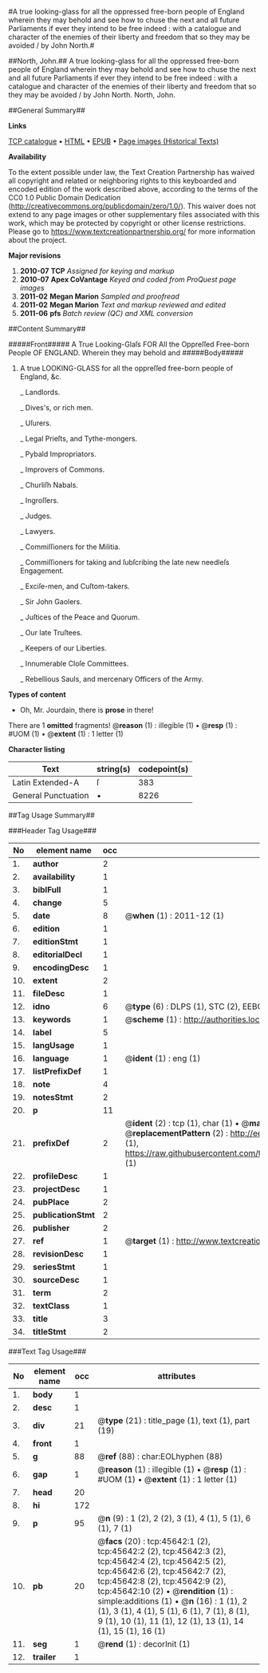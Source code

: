 #A true looking-glass for all the oppressed free-born people of England wherein they may behold and see how to chuse the next and all future Parliaments if ever they intend to be free indeed : with a catalogue and character of the enemies of their liberty and freedom that so they may be avoided / by John North.#

##North, John.##
A true looking-glass for all the oppressed free-born people of England wherein they may behold and see how to chuse the next and all future Parliaments if ever they intend to be free indeed : with a catalogue and character of the enemies of their liberty and freedom that so they may be avoided / by John North.
North, John.

##General Summary##

**Links**

[TCP catalogue](http://www.ota.ox.ac.uk/tcp/)  • 
[HTML](http://tei.it.ox.ac.uk/tcp/Texts-HTML/free/A52/A52448.html)  • 
[EPUB](http://tei.it.ox.ac.uk/tcp/Texts-EPUB/free/A52/A52448.epub) • 
[Page images (Historical Texts)](https://historicaltexts.jisc.ac.uk/eebo-10750000e)

**Availability**

To the extent possible under law, the Text Creation Partnership has waived all copyright and related or neighboring rights to this keyboarded and encoded edition of the work described above, according to the terms of the CC0 1.0 Public Domain Dedication (http://creativecommons.org/publicdomain/zero/1.0/). This waiver does not extend to any page images or other supplementary files associated with this work, which may be protected by copyright or other license restrictions. Please go to https://www.textcreationpartnership.org/ for more information about the project.

**Major revisions**

1. __2010-07__ __TCP__ *Assigned for keying and markup*
1. __2010-07__ __Apex CoVantage__ *Keyed and coded from ProQuest page images*
1. __2011-02__ __Megan Marion__ *Sampled and proofread*
1. __2011-02__ __Megan Marion__ *Text and markup reviewed and edited*
1. __2011-06__ __pfs__ *Batch review (QC) and XML conversion*

##Content Summary##

#####Front#####
A True Looking-Glaſs FOR All the Oppreſſed Free-born People OF ENGLAND. Wherein they may behold and 
#####Body#####

1. A true LOOKING-GLASS for all the oppreſſed free-born people of England, &c.

    _ Landlords.

    _ Dives's, or rich men.

    _ Uſurers.

    _ Legal Prieſts, and Tythe-mongers.

    _ Pybald Impropriators.

    _ Improvers of Commons.

    _ Churliſh Nabals.

    _ Ingroſſers.

    _ Judges.

    _ Lawyers.

    _ Commiſſioners for the Militia.

    _ Commiſſioners for taking and ſubſcribing the late new needleſs Engagement.

    _ Exciſe-men, and Cuſtom-takers.

    _ Sir John Gaolers.

    _ Juſtices of the Peace and Quorum.

    _ Our late Truſtees.

    _ Keepers of our Liberties.

    _ Innumerable Cloſe Committees.

    _ Rebellious Sauls, and mercenary Officers of the Army.

**Types of content**

  * Oh, Mr. Jourdain, there is **prose** in there!

There are 1 **omitted** fragments! 
 @__reason__ (1) : illegible (1)  •  @__resp__ (1) : #UOM (1)  •  @__extent__ (1) : 1 letter (1)

**Character listing**


|Text|string(s)|codepoint(s)|
|---|---|---|
|Latin Extended-A|ſ|383|
|General Punctuation|•|8226|

##Tag Usage Summary##

###Header Tag Usage###

|No|element name|occ|attributes|
|---|---|---|---|
|1.|__author__|2||
|2.|__availability__|1||
|3.|__biblFull__|1||
|4.|__change__|5||
|5.|__date__|8| @__when__ (1) : 2011-12 (1)|
|6.|__edition__|1||
|7.|__editionStmt__|1||
|8.|__editorialDecl__|1||
|9.|__encodingDesc__|1||
|10.|__extent__|2||
|11.|__fileDesc__|1||
|12.|__idno__|6| @__type__ (6) : DLPS (1), STC (2), EEBO-CITATION (1), OCLC (1), VID (1)|
|13.|__keywords__|1| @__scheme__ (1) : http://authorities.loc.gov/ (1)|
|14.|__label__|5||
|15.|__langUsage__|1||
|16.|__language__|1| @__ident__ (1) : eng (1)|
|17.|__listPrefixDef__|1||
|18.|__note__|4||
|19.|__notesStmt__|2||
|20.|__p__|11||
|21.|__prefixDef__|2| @__ident__ (2) : tcp (1), char (1)  •  @__matchPattern__ (2) : ([0-9\-]+):([0-9IVX]+) (1), (.+) (1)  •  @__replacementPattern__ (2) : http://eebo.chadwyck.com/downloadtiff?vid=$1&page=$2 (1), https://raw.githubusercontent.com/textcreationpartnership/Texts/master/tcpchars.xml#$1 (1)|
|22.|__profileDesc__|1||
|23.|__projectDesc__|1||
|24.|__pubPlace__|2||
|25.|__publicationStmt__|2||
|26.|__publisher__|2||
|27.|__ref__|1| @__target__ (1) : http://www.textcreationpartnership.org/docs/. (1)|
|28.|__revisionDesc__|1||
|29.|__seriesStmt__|1||
|30.|__sourceDesc__|1||
|31.|__term__|2||
|32.|__textClass__|1||
|33.|__title__|3||
|34.|__titleStmt__|2||


###Text Tag Usage###

|No|element name|occ|attributes|
|---|---|---|---|
|1.|__body__|1||
|2.|__desc__|1||
|3.|__div__|21| @__type__ (21) : title_page (1), text (1), part (19)|
|4.|__front__|1||
|5.|__g__|88| @__ref__ (88) : char:EOLhyphen (88)|
|6.|__gap__|1| @__reason__ (1) : illegible (1)  •  @__resp__ (1) : #UOM (1)  •  @__extent__ (1) : 1 letter (1)|
|7.|__head__|20||
|8.|__hi__|172||
|9.|__p__|95| @__n__ (9) : 1 (2), 2 (2), 3 (1), 4 (1), 5 (1), 6 (1), 7 (1)|
|10.|__pb__|20| @__facs__ (20) : tcp:45642:1 (2), tcp:45642:2 (2), tcp:45642:3 (2), tcp:45642:4 (2), tcp:45642:5 (2), tcp:45642:6 (2), tcp:45642:7 (2), tcp:45642:8 (2), tcp:45642:9 (2), tcp:45642:10 (2)  •  @__rendition__ (1) : simple:additions (1)  •  @__n__ (16) : 1 (1), 2 (1), 3 (1), 4 (1), 5 (1), 6 (1), 7 (1), 8 (1), 9 (1), 10 (1), 11 (1), 12 (1), 13 (1), 14 (1), 15 (1), 16 (1)|
|11.|__seg__|1| @__rend__ (1) : decorInit (1)|
|12.|__trailer__|1||
